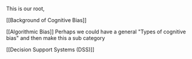 This is our root,


[[Background of Cognitive Bias]]

[[Algorithmic Bias]]
Perhaps we could have a general "Types of cognitive bias" and then make this a sub category

[[Decision Support Systems (DSS)]]